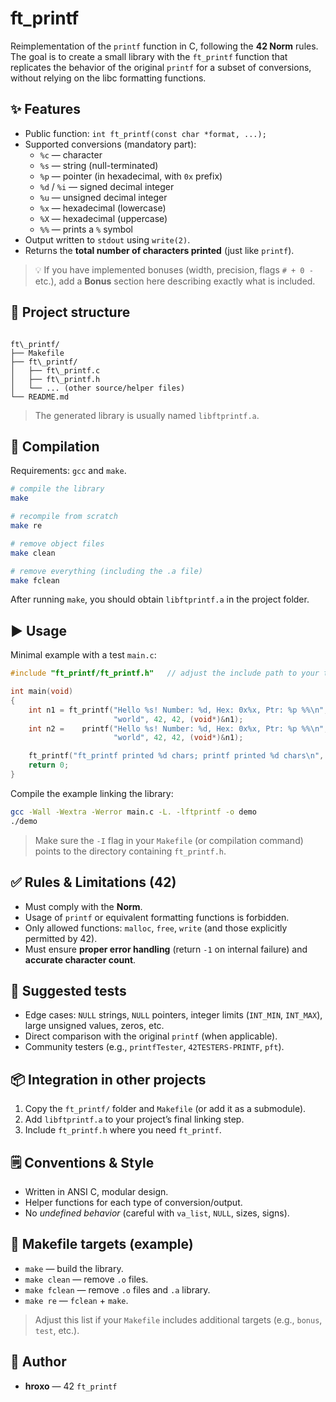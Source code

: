 # ft_printf

Reimplementation of the `printf` function in C, following the **42 Norm** rules.  
The goal is to create a small library with the `ft_printf` function that replicates the behavior of the original `printf` for a subset of conversions, without relying on the libc formatting functions.

## ✨ Features

- Public function: `int ft_printf(const char *format, ...);`
- Supported conversions (mandatory part):
  - `%c` — character  
  - `%s` — string (null-terminated)  
  - `%p` — pointer (in hexadecimal, with `0x` prefix)  
  - `%d` / `%i` — signed decimal integer  
  - `%u` — unsigned decimal integer  
  - `%x` — hexadecimal (lowercase)  
  - `%X` — hexadecimal (uppercase)  
  - `%%` — prints a `%` symbol  
- Output written to `stdout` using `write(2)`.  
- Returns the **total number of characters printed** (just like `printf`).  

> 💡 If you have implemented bonuses (width, precision, flags `# + 0 -` etc.), add a **Bonus** section here describing exactly what is included.

## 📁 Project structure

```

ft\_printf/
├── Makefile
├── ft\_printf/
│   ├── ft\_printf.c
│   ├── ft\_printf.h
│   └── ... (other source/helper files)
└── README.md

````

> The generated library is usually named `libftprintf.a`.

## 🔧 Compilation

Requirements: `gcc` and `make`.

```bash
# compile the library
make

# recompile from scratch
make re

# remove object files
make clean

# remove everything (including the .a file)
make fclean
````

After running `make`, you should obtain `libftprintf.a` in the project folder.

## ▶️ Usage

Minimal example with a test `main.c`:

```c
#include "ft_printf/ft_printf.h"   // adjust the include path to your tree

int main(void)
{
    int n1 = ft_printf("Hello %s! Number: %d, Hex: 0x%x, Ptr: %p %%\n",
                       "world", 42, 42, (void*)&n1);
    int n2 =    printf("Hello %s! Number: %d, Hex: 0x%x, Ptr: %p %%\n",
                       "world", 42, 42, (void*)&n1);

    ft_printf("ft_printf printed %d chars; printf printed %d chars\n", n1, n2);
    return 0;
}
```

Compile the example linking the library:

```bash
gcc -Wall -Wextra -Werror main.c -L. -lftprintf -o demo
./demo
```

> Make sure the `-I` flag in your `Makefile` (or compilation command) points to the directory containing `ft_printf.h`.

## ✅ Rules & Limitations (42)

* Must comply with the **Norm**.
* Usage of `printf` or equivalent formatting functions is forbidden.
* Only allowed functions: `malloc`, `free`, `write` (and those explicitly permitted by 42).
* Must ensure **proper error handling** (return `-1` on internal failure) and **accurate character count**.

## 🧪 Suggested tests

* Edge cases: `NULL` strings, `NULL` pointers, integer limits (`INT_MIN`, `INT_MAX`), large unsigned values, zeros, etc.
* Direct comparison with the original `printf` (when applicable).
* Community testers (e.g., `printfTester`, `42TESTERS-PRINTF`, `pft`).

## 📦 Integration in other projects

1. Copy the `ft_printf/` folder and `Makefile` (or add it as a submodule).
2. Add `libftprintf.a` to your project’s final linking step.
3. Include `ft_printf.h` where you need `ft_printf`.

## 🗒️ Conventions & Style

* Written in ANSI C, modular design.
* Helper functions for each type of conversion/output.
* No *undefined behavior* (careful with `va_list`, `NULL`, sizes, signs).

## 🧰 Makefile targets (example)

* `make` — build the library.
* `make clean` — remove `.o` files.
* `make fclean` — remove `.o` files and `.a` library.
* `make re` — `fclean` + `make`.

> Adjust this list if your `Makefile` includes additional targets (e.g., `bonus`, `test`, etc.).

## 👤 Author

* **hroxo** — 42 `ft_printf`
